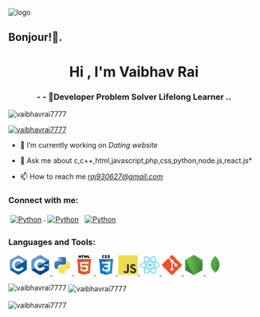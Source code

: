 ![logo](https://github.com/user-attachments/assets/eddab79f-2b30-4eb9-a7db-7ec0647ea230)


##  Bonjour!🙏.

<h1 align="center">Hi , I'm Vaibhav Rai</h1>
<h3 align="center">-  - 🚀Developer  Problem Solver  Lifelong Learner
..</h3>

<p align="left"> <img src="https://komarev.com/ghpvc/?username=vaibhavrai7777&label=Profile%20views&color=0e75b6&style=flat" alt="vaibhavrai7777" /> </p>

<p align="left"> <a href="https://github.com/ryo-ma/github-profile-trophy"><img src="https://github-profile-trophy.vercel.app/?username=vaibhavrai7777" alt="vaibhavrai7777" /></a> </p>

- 🔭 I’m currently working on *Dating website*

- 💬 Ask me about c,c++,html,javascript,php,css,python,node.js,react.js*

- 📫 How to reach me *raj930627@gmail.com*

<h3 align="left">Connect with me:</h3>
<p align="left">
<a href="https://kaggle.com/ravinder0335"> <img src="https://raw.githubusercontent.com/rahuldkjain/github-profile-readme-generator/master/src/images/icons/Social/kaggle.svg" alt="Python" height="40" width="40" style="vertical-align:top; margin:4px"></a><a href="https://www.linkedin.com/in/Vaibhav Rai/" target="_blank" rel="noopener noreferrer"> <img src="https://cdn.exclaimer.com/Handbook%20Images/linkedin-icon_64x64.png" alt="Python" height="40" width="40" style="vertical-align:top; margin:4px"></a>
<a href="mailto:raj930627@gmail.com"> <img src="https://img.icons8.com/color/48/000000/gmail-new.png" alt="Python" height="40" width="40" style="vertical-align:top; margin:4px"></a>
</p>

<h3 align="left">Languages and Tools:</h3>
<p href="https://www.cprogramming.com/" target="_blank"> <img src="https://raw.githubusercontent.com/devicons/devicon/master/icons/c/c-original.svg" alt="c" width="40" height="40"/> </a> 
<a href="https://www.w3schools.com/cpp/" target="_blank"> <img src="https://raw.githubusercontent.com/devicons/devicon/master/icons/cplusplus/cplusplus-original.svg" alt="cplusplus" width="40" height="40"/> </a> 
<a href="https://www.w3schools.com/python/" target="_blank"> <img src="https://raw.githubusercontent.com/devicons/devicon/master/icons/python/python-original.svg" alt="python" width="40" height="40"/> </a> 
<a href="https://www.w3.org/html/" target="_blank"> <img src="https://raw.githubusercontent.com/devicons/devicon/master/icons/html5/html5-original-wordmark.svg" alt="html5" width="40" height="40"/> </a> 
<a href="https://www.w3schools.com/css/" target="_blank"> <img src="https://raw.githubusercontent.com/devicons/devicon/master/icons/css3/css3-original-wordmark.svg" alt="css3" width="40" height="40"/> </a> 
<a href="https://developer.mozilla.org/en-US/docs/Web/JavaScript" target="_blank"> <img src="https://raw.githubusercontent.com/devicons/devicon/master/icons/javascript/javascript-original.svg" alt="javascript" width="40" height="40"/> </a> 
<a href="https://www.w3schools.com/react/" target="_blank"> <img src="https://raw.githubusercontent.com/devicons/devicon/master/icons/react/react-original.svg" alt="react" width="40" height="40"/> </a> 
<a href="https://www.w3schools.com/git/" target="_blank"> <img src="https://raw.githubusercontent.com/devicons/devicon/master/icons/git/git-original.svg" alt="git" width="40" height="40"/> </a> 
<a href="https://www.w3schools.com/nodejs/" target="_blank"> <img src="https://raw.githubusercontent.com/devicons/devicon/master/icons/nodejs/nodejs-original.svg" alt="nodejs" width="40" height="40"/> </a> 
<a href="https://www.mongodb.com/" target="_blank"> <img src="https://raw.githubusercontent.com/devicons/devicon/master/icons/mongodb/mongodb-original.svg" alt="mongodb" width="40" height="40"/> </a></p>

<p><img align="left" src="https://github-readme-stats.vercel.app/api/top-langs?username=vaibhavrai7777&show_icons=true&locale=en&layout=compact" alt="vaibhavrai7777" /></p>

<p>&nbsp;<img align="center" src="https://github-readme-stats.vercel.app/api?username=vaibhavrai7777&show_icons=true&locale=en" alt="vaibhavrai7777" /></p>
<p><img align="center" src="https://github-readme-streak-stats.herokuapp.com/?user=vaibhavrai7777&" alt="vaibhavrai7777" /></p>




